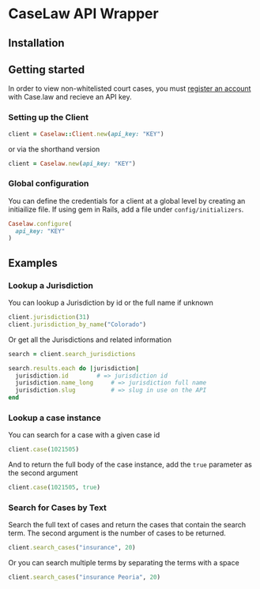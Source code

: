 # CaseLaw API Wrapper

## Installation

## Getting started

In order to view non-whitelisted court cases, you must [register an account](https://case.law/user/register/) with Case.law and recieve an API key.

### Setting up the Client

``` ruby
client = Caselaw::Client.new(api_key: "KEY")
```

or via the shorthand version

``` ruby
client = Caselaw.new(api_key: "KEY")
```

### Global configuration

You can define the credentials for a client at a global level by creating an initiailize file. If using gem in Rails, add a file under `config/initializers`.

``` ruby
Caselaw.configure(
  api_key: "KEY"
)
```

## Examples

### Lookup a Jurisdiction

You can lookup a Jurisdiction by id or the full name if unknown

```ruby
client.jurisdiction(31)
client.jurisdiction_by_name("Colorado")
```

Or get all the Jurisdictions and related information

```ruby
search = client.search_jurisdictions

search.results.each do |jurisdiction|
  jurisdiction.id	     # => jurisdiction id
  jurisdiction.name_long     # => jurisdiction full name
  jurisdiction.slug          # => slug in use on the API
end
```

### Lookup a case instance

You can search for a case with a given case id

```ruby
client.case(1021505)
```

And to return the full body of the case instance, add the `true` parameter as the second argument

```ruby
client.case(1021505, true)
```

### Search for Cases by Text

Search the full text of cases and return the cases that contain the search term. The second argument is the number of cases to be returned.

```ruby
client.search_cases("insurance", 20)
```

Or you can search multiple terms by separating the terms with a space
```ruby
client.search_cases("insurance Peoria", 20)
```
